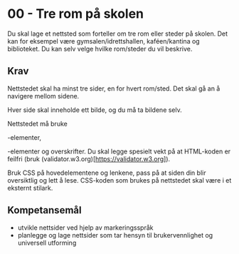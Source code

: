 # 00 - Tre rom på skolen

Du skal lage et nettsted som forteller om tre rom eller steder på skolen. 
Det kan for eksempel være gymsalen/idrettshallen, kaféen/kantina og biblioteket.
Du kan selv velge hvilke rom/steder du vil beskrive.

## Krav

Nettstedet skal ha minst tre sider, en for hvert rom/sted. 
Det skal gå an å navigere mellom  sidene. 

Hver side skal inneholde ett bilde, og du må ta bildene selv.

Nettstedet må bruke <div>-elementer, <p>-elementer og overskrifter. Du 
skal legge spesielt vekt på at HTML-koden er feilfri (bruk 
(validator.w3.org)[https://validator.w3.org]).

Bruk CSS på hovedelementene og lenkene, pass på at siden din blir oversiktlig 
og lett å lese. CSS-koden som brukes på nettstedet skal være i et eksternt stilark.

## Kompetansemål

* utvikle nettsider ved hjelp av markeringsspråk
* planlegge og lage nettsider som tar hensyn til brukervennlighet og universell utforming
